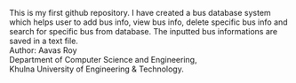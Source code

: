 This is my first github repository. I have created a bus database system which helps user to add bus info, view bus info, delete specific bus info and search for specific bus from database. The inputted bus informations are saved in a text file.
<br>
Author: Aavas Roy
<br>
Department of Computer Science and Engineering,
<br>
Khulna University of Engineering & Technology.
